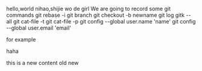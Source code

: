 hello,world
nihao,shijie
wo de girl
We are going to record some git commands
git rebase -i
git branch
git checkout -b newname
git log
gitk --all
git cat-file -t
git cat-file -p
git config --global user.name 'name'
git config --global user.email 'email'


for example


haha

this is a new content
old
new
